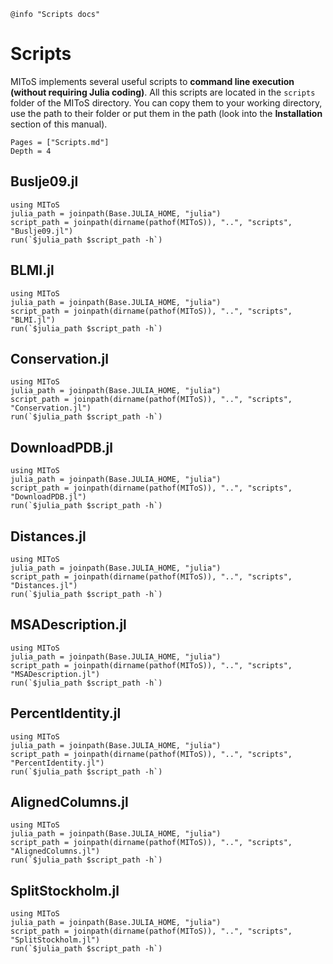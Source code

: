 ```@setup log
@info "Scripts docs"
```

# Scripts

MIToS implements several useful scripts to **command line execution
(without requiring Julia coding)**. All this scripts are located in the `scripts` folder
of the MIToS directory. You can copy them to your working directory, use the path to
their folder or put them in the path
(look into the **Installation** section of this manual).  

```@contents
Pages = ["Scripts.md"]
Depth = 4
```  

## Buslje09.jl

```@repl
using MIToS
julia_path = joinpath(Base.JULIA_HOME, "julia")
script_path = joinpath(dirname(pathof(MIToS)), "..", "scripts", "Buslje09.jl")
run(`$julia_path $script_path -h`)
```  

## BLMI.jl

```@repl
using MIToS
julia_path = joinpath(Base.JULIA_HOME, "julia")
script_path = joinpath(dirname(pathof(MIToS)), "..", "scripts", "BLMI.jl")
run(`$julia_path $script_path -h`)
```  

## Conservation.jl

```@repl
using MIToS
julia_path = joinpath(Base.JULIA_HOME, "julia")
script_path = joinpath(dirname(pathof(MIToS)), "..", "scripts", "Conservation.jl")
run(`$julia_path $script_path -h`)
```  

## DownloadPDB.jl

```@repl
using MIToS
julia_path = joinpath(Base.JULIA_HOME, "julia")
script_path = joinpath(dirname(pathof(MIToS)), "..", "scripts", "DownloadPDB.jl")
run(`$julia_path $script_path -h`)
```  

## Distances.jl

```@repl
using MIToS
julia_path = joinpath(Base.JULIA_HOME, "julia")
script_path = joinpath(dirname(pathof(MIToS)), "..", "scripts", "Distances.jl")
run(`$julia_path $script_path -h`)
```  

## MSADescription.jl

```@repl
using MIToS
julia_path = joinpath(Base.JULIA_HOME, "julia")
script_path = joinpath(dirname(pathof(MIToS)), "..", "scripts", "MSADescription.jl")
run(`$julia_path $script_path -h`)
```  

## PercentIdentity.jl

```@repl
using MIToS
julia_path = joinpath(Base.JULIA_HOME, "julia")
script_path = joinpath(dirname(pathof(MIToS)), "..", "scripts", "PercentIdentity.jl")
run(`$julia_path $script_path -h`)
```  

## AlignedColumns.jl

```@repl
using MIToS
julia_path = joinpath(Base.JULIA_HOME, "julia")
script_path = joinpath(dirname(pathof(MIToS)), "..", "scripts", "AlignedColumns.jl")
run(`$julia_path $script_path -h`)
```  

## SplitStockholm.jl

```@repl
using MIToS
julia_path = joinpath(Base.JULIA_HOME, "julia")
script_path = joinpath(dirname(pathof(MIToS)), "..", "scripts", "SplitStockholm.jl")
run(`$julia_path $script_path -h`)
```  
